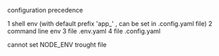 configuration precedence

1 shell env (with default prefix 'app_' , can be set in .config.yaml file)
2 command line env
3 file .env.yaml
4 file .config.yaml

cannot set NODE_ENV trought file